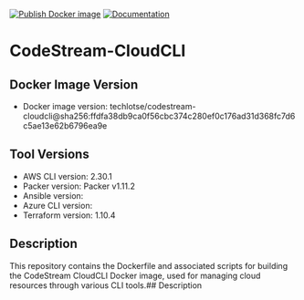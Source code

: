 [![Publish Docker image](https://github.com/techlotse/codestream-cloudcli/actions/workflows/container-build.yml/badge.svg)](https://github.com/techlotse/codestream-cloudcli/actions/workflows/container-build.yml)   [![Documentation](https://github.com/techlotse/codestream-cloudcli/actions/workflows/update-docs.yml/badge.svg)](https://github.com/techlotse/codestream-cloudcli/actions/workflows/update-docs.yml)

# CodeStream-CloudCLI

## Docker Image Version

- Docker image version: techlotse/codestream-cloudcli@sha256:ffdfa38db9ca0f56cbc374c280ef0c176ad31d368fc7d6c5ae13e62b6796ea9e

## Tool Versions

- AWS CLI version: 2.30.1
- Packer version: Packer v1.11.2
- Ansible version: 
- Azure CLI version: 
- Terraform version: 1.10.4

## Description

This repository contains the Dockerfile and associated scripts for building the CodeStream CloudCLI Docker image, used for managing cloud resources through various CLI tools.## Description